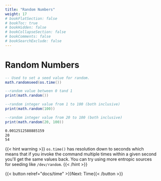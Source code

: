 ```yaml
---
title: "Random Numbers"
weight: 17
# bookFlatSection: false
# bookToc: true
# bookHidden: false
# bookCollapseSection: false
# bookComments: false
# bookSearchExclude: false
---
```


# Random Numbers

```lua
-- Used to set a seed value for random.
math.randomseed(os.time())

--random value between 0 tand 1
print(math.random())

--random integer value from 1 to 100 (both inclusive)
print(math.random(100))

--random integer value from 20 to 100 (both inclusive)
print(math.random(20, 100))
```

```txt {.output}
0.0012512588885159
20
54
```

{{< hint warning >}}
`os.time()` has resolution down to seconds which means that if you invoke
the command multiple times within a given second you'll get the same values back.
You can try using more entropic sources for seeding like `/dev/random`.
{{< /hint >}}

{{< button relref="docs/time"  >}}Next: Time{{< /button >}}
